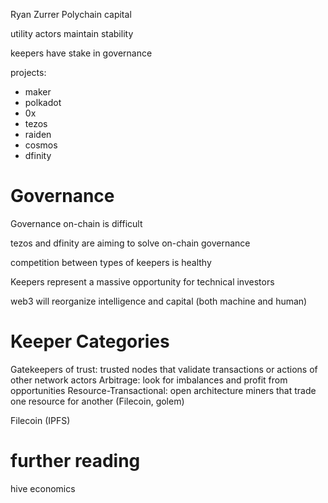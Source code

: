 Ryan Zurrer
Polychain capital

utility actors maintain stability

keepers have stake in governance

projects:

- maker
- polkadot
- 0x
- tezos
- raiden
- cosmos
- dfinity

Governance
========

Governance on-chain is difficult

tezos and dfinity are aiming to solve on-chain governance

competition between types of keepers is healthy

Keepers represent a massive opportunity for technical investors

web3 will reorganize intelligence and capital (both machine and human)

Keeper Categories
=========

Gatekeepers of trust: trusted nodes that validate transactions or actions of other network actors
Arbitrage: look for imbalances and profit from opportunities
Resource-Transactional: open architecture miners that trade one resource for another (Filecoin, golem)

Filecoin (IPFS)

further reading
========

hive economics
